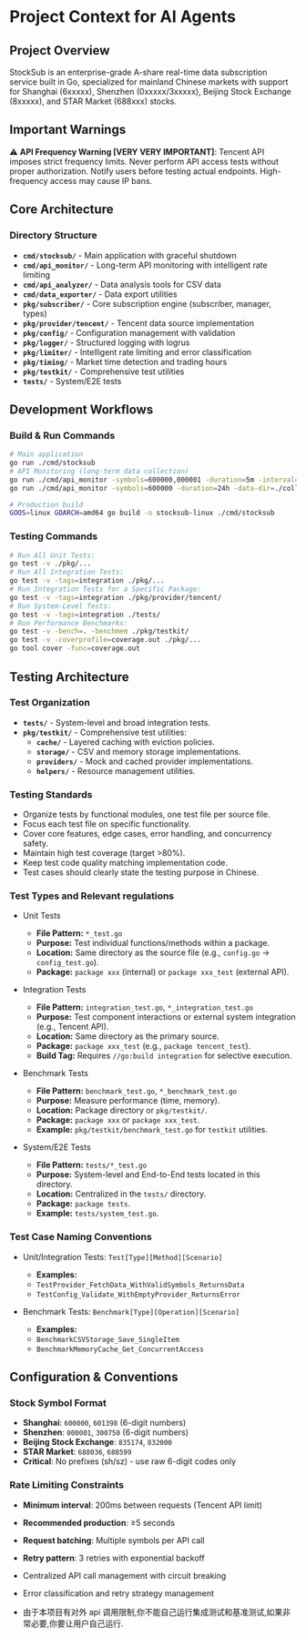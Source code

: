 # Project Context for AI Agents

## Project Overview
StockSub is an enterprise-grade A-share real-time data subscription service built in Go, specialized for mainland Chinese markets with support for Shanghai (6xxxxx), Shenzhen (0xxxxx/3xxxxx), Beijing Stock Exchange (8xxxxx), and STAR Market (688xxx) stocks.

## Important Warnings

⚠️ **API Frequency Warning [VERY VERY IMPORTANT]**:  Tencent API imposes strict frequency limits. Never perform API access tests without proper authorization. Notify users before testing actual endpoints. High-frequency access may cause IP bans.

## Core Architecture

### Directory Structure

- **`cmd/stocksub/`** - Main application with graceful shutdown
- **`cmd/api_monitor/`** - Long-term API monitoring with intelligent rate limiting
- **`cmd/api_analyzer/`** - Data analysis tools for CSV data
- **`cmd/data_exporter/`** - Data export utilities
- **`pkg/subscriber/`** - Core subscription engine (subscriber, manager, types)
- **`pkg/provider/tencent/`** - Tencent data source implementation
- **`pkg/config/`** - Configuration management with validation
- **`pkg/logger/`** - Structured logging with logrus
- **`pkg/limiter/`** - Intelligent rate limiting and error classification
- **`pkg/timing/`** - Market time detection and trading hours
- **`pkg/testkit/`** - Comprehensive test utilities
- **`tests/`** - System/E2E tests

## Development Workflows

### Build & Run Commands
```bash
# Main application
go run ./cmd/stocksub
# API Monitoring (long-term data collection)
go run ./cmd/api_monitor -symbols=600000,000001 -duration=5m -interval=3s
go run ./cmd/api_monitor -symbols=600000 -duration=24h -data-dir=./collected_data

# Production build
GOOS=linux GOARCH=amd64 go build -o stocksub-linux ./cmd/stocksub
```

### Testing Commands
```bash
# Run All Unit Tests:
go test -v ./pkg/...
# Run All Integration Tests:
go test -v -tags=integration ./pkg/...
# Run Integration Tests for a Specific Package:
go test -v -tags=integration ./pkg/provider/tencent/
# Run System-Level Tests:
go test -v -tags=integration ./tests/
# Run Performance Benchmarks:
go test -v -bench=. -benchmem ./pkg/testkit/
go test -v -coverprofile=coverage.out ./pkg/...
go tool cover -func=coverage.out
```

## Testing Architecture

### Test Organization
- **`tests/`** - System-level and broad integration tests.
- **`pkg/testkit/`** - Comprehensive test utilities:
    - **`cache/`** - Layered caching with eviction policies.
    - **`storage/`** - CSV and memory storage implementations.
    - **`providers/`** - Mock and cached provider implementations.
    - **`helpers/`** - Resource management utilities.

### Testing Standards

* Organize tests by functional modules, one test file per source file.
* Focus each test file on specific functionality.
* Cover core features, edge cases, error handling, and concurrency safety.
* Maintain high test coverage (target >80%).
* Keep test code quality matching implementation code.
* Test cases should clearly state the testing purpose in Chinese.

### Test Types and Relevant regulations

* Unit Tests
    - **File Pattern:** `*_test.go`
    - **Purpose:** Test individual functions/methods within a package.
    - **Location:** Same directory as the source file (e.g., `config.go` -> `config_test.go`).
    - **Package:** `package xxx` (internal) or `package xxx_test` (external API).

* Integration Tests
    - **File Pattern:** `integration_test.go`, `*_integration_test.go`
    - **Purpose:** Test component interactions or external system integration (e.g., Tencent API).
    - **Location:** Same directory as the primary source.
    - **Package:** `package xxx_test` (e.g., `package tencent_test`).
    - **Build Tag:** Requires `//go:build integration` for selective execution.

* Benchmark Tests
    - **File Pattern:** `benchmark_test.go`, `*_benchmark_test.go`
    - **Purpose:** Measure performance (time, memory).
    - **Location:** Package directory or `pkg/testkit/`.
    - **Package:** `package xxx` or `package xxx_test`.
    - **Example:** `pkg/testkit/benchmark_test.go` for `testkit` utilities.

* System/E2E Tests
    - **File Pattern:** `tests/*_test.go`
    - **Purpose:** System-level and End-to-End tests located in this directory.
    - **Location:** Centralized in the `tests/` directory.
    - **Package:** `package tests`.
    - **Example:** `tests/system_test.go`.

### Test Case Naming Conventions

* Unit/Integration Tests: `Test[Type][Method][Scenario]`
    - **Examples:**
    - `TestProvider_FetchData_WithValidSymbols_ReturnsData`
    - `TestConfig_Validate_WithEmptyProvider_ReturnsError`

* Benchmark Tests: `Benchmark[Type][Operation][Scenario]`
    - **Examples:**
    - `BenchmarkCSVStorage_Save_SingleItem`
    - `BenchmarkMemoryCache_Get_ConcurrentAccess`

## Configuration & Conventions

### Stock Symbol Format
- **Shanghai**: `600000`, `601398` (6-digit numbers)
- **Shenzhen**: `000001`, `300750` (6-digit numbers)
- **Beijing Stock Exchange**: `835174`, `832000`
- **STAR Market**: `688036`, `688599`
- **Critical**: No prefixes (sh/sz) - use raw 6-digit codes only

### Rate Limiting Constraints
- **Minimum interval**: 200ms between requests (Tencent API limit)
- **Recommended production**: ≥5 seconds
- **Request batching**: Multiple symbols per API call
- **Retry pattern**: 3 retries with exponential backoff
- Centralized API call management with circuit breaking
- Error classification and retry strategy management


- 由于本项目有对外 api 调用限制,你不能自己运行集成测试和基准测试,如果非常必要,你要让用户自己运行.